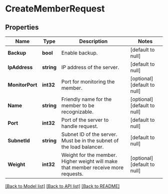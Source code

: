 # CreateMemberRequest

## Properties
Name | Type | Description | Notes
------------ | ------------- | ------------- | -------------
**Backup** | **bool** | Enable backup. | [default to null]
**IpAddress** | **string** | IP address of the server. | [default to null]
**MonitorPort** | **int32** | Port for monitoring the member. | [optional] [default to null]
**Name** | **string** | Friendly name for the member to be recognizable. | [optional] [default to null]
**Port** | **int32** | Port of the server to handle request. | [default to null]
**SubnetId** | **string** | Subnet ID of the server. Must be in the subnet of the load balancer. | [default to null]
**Weight** | **int32** | Weight for the member. Higher weight will make that member receive more requests. | [optional] [default to null]

[[Back to Model list]](../README.md#documentation-for-models) [[Back to API list]](../README.md#documentation-for-api-endpoints) [[Back to README]](../README.md)


